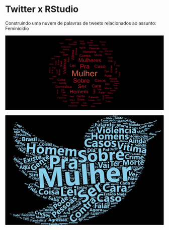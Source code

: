 # Twitter x RStudio
Construindo uma nuvem de palavras de tweets relacionados ao assunto: Feminicídio


![Tweets](Nuvem1.PNG)

![Tweets](Nuvem2.jpeg)
